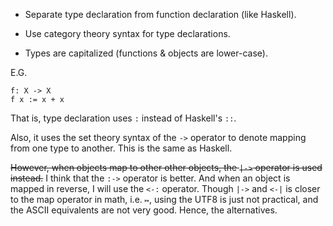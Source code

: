 * Separate type declaration from function declaration (like Haskell).

* Use category theory syntax for type declarations.

* Types are capitalized (functions & objects are lower-case).

E.G.
```PureBit
f: X -> X
f x := x + x
```

That is, type declaration uses `:` instead of Haskell's `::`.

Also, it uses the set theory syntax of the `->` operator to denote mapping from
one type to another. This is the same as Haskell.

~~However, when objects map to other other objects, the `|->` operator is used
instead.~~
I think that the `:->` operator is better. And when an object is mapped in
reverse, I will use the `<-:` operator. Though `|->` and `<-|` is closer to the
map operator in math, i.e. `↦`, using the UTF8 is just not practical, and the
ASCII equivalents are not very good. Hence, the alternatives.
